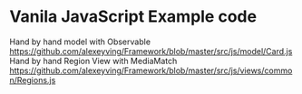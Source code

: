 # Vanila JavaScript Example code

Hand by hand model with Observable https://github.com/alexeyving/Framework/blob/master/src/js/model/Card.js
Hand by hand Region View with MediaMatch https://github.com/alexeyving/Framework/blob/master/src/js/views/common/Regions.js
